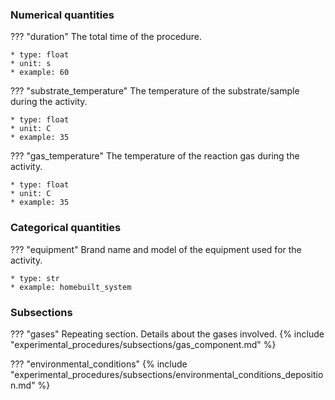 ### Numerical quantities
??? "duration"
    The total time of the procedure. 

    * type: float
    * unit: s
    * example: 60

??? "substrate_temperature"
    The temperature of the substrate/sample during the activity. 

    * type: float
    * unit: C
    * example: 35    

??? "gas_temperature"
    The temperature of the reaction gas during the activity. 

    * type: float
    * unit: C
    * example: 35 

### Categorical quantities
??? "equipment"
    Brand name and model of the equipment used for the activity.

    * type: str
    * example: homebuilt_system

### Subsections
??? "gases"
    Repeating section. Details about the gases involved.
    {% include "experimental_procedures/subsections/gas_component.md" %} 

??? "environmental_conditions"
    {% include "experimental_procedures/subsections/environmental_conditions_deposition.md" %}      